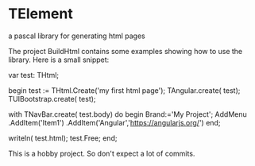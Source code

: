 TElement
========

a pascal library for generating html pages

The project BuildHtml contains some examples showing how
to use the library.
Here is a small snippet:
  	
var
  test: THtml;

begin
  test := THtml.Create('my first html page');
  TAngular.create( test);
  TUIBootstrap.create( test);

  with TNavBar.create( test.body) do
  begin
    Brand:='My Project';
    AddMenu
      .AddItem('Item1')
      .AddItem('Angular','https://angularjs.org/')
  end;

  writeln( test.html);
  test.Free;
end;
  	
      
This is a hobby project. So don't expect a lot of commits.
